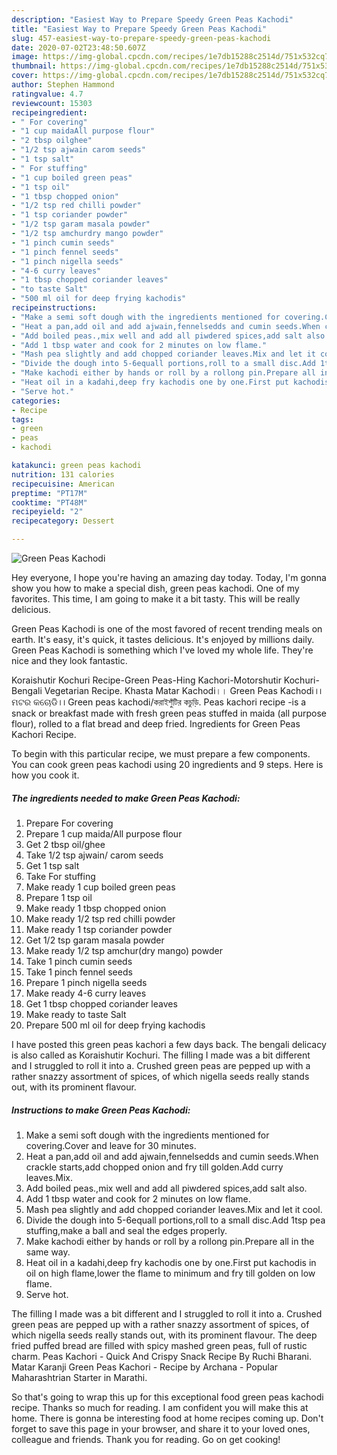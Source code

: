 ```yaml
---
description: "Easiest Way to Prepare Speedy Green Peas Kachodi"
title: "Easiest Way to Prepare Speedy Green Peas Kachodi"
slug: 457-easiest-way-to-prepare-speedy-green-peas-kachodi
date: 2020-07-02T23:48:50.607Z
image: https://img-global.cpcdn.com/recipes/1e7db15288c2514d/751x532cq70/green-peas-kachodi-recipe-main-photo.jpg
thumbnail: https://img-global.cpcdn.com/recipes/1e7db15288c2514d/751x532cq70/green-peas-kachodi-recipe-main-photo.jpg
cover: https://img-global.cpcdn.com/recipes/1e7db15288c2514d/751x532cq70/green-peas-kachodi-recipe-main-photo.jpg
author: Stephen Hammond
ratingvalue: 4.7
reviewcount: 15303
recipeingredient:
- " For covering"
- "1 cup maidaAll purpose flour"
- "2 tbsp oilghee"
- "1/2 tsp ajwain carom seeds"
- "1 tsp salt"
- " For stuffing"
- "1 cup boiled green peas"
- "1 tsp oil"
- "1 tbsp chopped onion"
- "1/2 tsp red chilli powder"
- "1 tsp coriander powder"
- "1/2 tsp garam masala powder"
- "1/2 tsp amchurdry mango powder"
- "1 pinch cumin seeds"
- "1 pinch fennel seeds"
- "1 pinch nigella seeds"
- "4-6 curry leaves"
- "1 tbsp chopped coriander leaves"
- "to taste Salt"
- "500 ml oil for deep frying kachodis"
recipeinstructions:
- "Make a semi soft dough with the ingredients mentioned for covering.Cover and leave for 30 minutes."
- "Heat a pan,add oil and add ajwain,fennelsedds and cumin seeds.When crackle starts,add chopped onion and fry till golden.Add curry leaves.Mix."
- "Add boiled peas.,mix well and add all piwdered spices,add salt also."
- "Add 1 tbsp water and cook for 2 minutes on low flame."
- "Mash pea slightly and add chopped coriander leaves.Mix and let it cool."
- "Divide the dough into 5-6equall portions,roll to a small disc.Add 1tsp pea stuffing,make a ball and seal the edges properly."
- "Make kachodi either by hands or roll by a rollong pin.Prepare all in the same way."
- "Heat oil in a kadahi,deep fry kachodis one by one.First put kachodis in oil on high flame,lower the flame to minimum and fry till golden on low flame."
- "Serve hot."
categories:
- Recipe
tags:
- green
- peas
- kachodi

katakunci: green peas kachodi 
nutrition: 131 calories
recipecuisine: American
preptime: "PT17M"
cooktime: "PT48M"
recipeyield: "2"
recipecategory: Dessert

---
```



![Green Peas Kachodi](https://img-global.cpcdn.com/recipes/1e7db15288c2514d/751x532cq70/green-peas-kachodi-recipe-main-photo.jpg)

Hey everyone, I hope you're having an amazing day today. Today, I'm gonna show you how to make a special dish, green peas kachodi. One of my favorites. This time, I am going to make it a bit tasty. This will be really delicious.

Green Peas Kachodi is one of the most favored of recent trending meals on earth. It's easy, it's quick, it tastes delicious. It's enjoyed by millions daily. Green Peas Kachodi is something which I've loved my whole life. They're nice and they look fantastic.

Koraishutir Kochuri Recipe-Green Peas-Hing Kachori-Motorshutir Kochuri-Bengali Vegetarian Recipe. Khasta Matar Kachodi।। Green Peas Kachodi।। ମଟର କଚୋଡି।। Green peas kachodi/করাইশুঁটির কচুড়ি. Peas kachori recipe -is a snack or breakfast made with fresh green peas stuffed in maida (all purpose flour), rolled to a flat bread and deep fried. Ingredients for Green Peas Kachori Recipe.


To begin with this particular recipe, we must prepare a few components. You can cook green peas kachodi using 20 ingredients and 9 steps. Here is how you cook it.

<!--inarticleads1-->

##### The ingredients needed to make Green Peas Kachodi:

1. Prepare  For covering
1. Prepare 1 cup maida/All purpose flour
1. Get 2 tbsp oil/ghee
1. Take 1/2 tsp ajwain/ carom seeds
1. Get 1 tsp salt
1. Take  For stuffing
1. Make ready 1 cup boiled green peas
1. Prepare 1 tsp oil
1. Make ready 1 tbsp chopped onion
1. Make ready 1/2 tsp red chilli powder
1. Make ready 1 tsp coriander powder
1. Get 1/2 tsp garam masala powder
1. Make ready 1/2 tsp amchur(dry mango) powder
1. Take 1 pinch cumin seeds
1. Take 1 pinch fennel seeds
1. Prepare 1 pinch nigella seeds
1. Make ready 4-6 curry leaves
1. Get 1 tbsp chopped coriander leaves
1. Make ready to taste Salt
1. Prepare 500 ml oil for deep frying kachodis


I have posted this green peas kachori a few days back. The bengali delicacy is also called as Koraishutir Kochuri. The filling I made was a bit different and I struggled to roll it into a. Crushed green peas are pepped up with a rather snazzy assortment of spices, of which nigella seeds really stands out, with its prominent flavour. 

<!--inarticleads2-->

##### Instructions to make Green Peas Kachodi:

1. Make a semi soft dough with the ingredients mentioned for covering.Cover and leave for 30 minutes.
1. Heat a pan,add oil and add ajwain,fennelsedds and cumin seeds.When crackle starts,add chopped onion and fry till golden.Add curry leaves.Mix.
1. Add boiled peas.,mix well and add all piwdered spices,add salt also.
1. Add 1 tbsp water and cook for 2 minutes on low flame.
1. Mash pea slightly and add chopped coriander leaves.Mix and let it cool.
1. Divide the dough into 5-6equall portions,roll to a small disc.Add 1tsp pea stuffing,make a ball and seal the edges properly.
1. Make kachodi either by hands or roll by a rollong pin.Prepare all in the same way.
1. Heat oil in a kadahi,deep fry kachodis one by one.First put kachodis in oil on high flame,lower the flame to minimum and fry till golden on low flame.
1. Serve hot.


The filling I made was a bit different and I struggled to roll it into a. Crushed green peas are pepped up with a rather snazzy assortment of spices, of which nigella seeds really stands out, with its prominent flavour. The deep fried puffed bread are filled with spicy mashed green peas, full of rustic charm. Peas Kachori - Quick And Crispy Snack Recipe By Ruchi Bharani. Matar Karanji Green Peas Kachori - Recipe by Archana - Popular Maharashtrian Starter in Marathi. 

So that's going to wrap this up for this exceptional food green peas kachodi recipe. Thanks so much for reading. I am confident you will make this at home. There is gonna be interesting food at home recipes coming up. Don't forget to save this page in your browser, and share it to your loved ones, colleague and friends. Thank you for reading. Go on get cooking!
